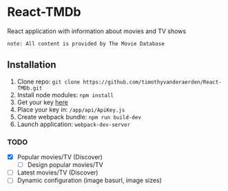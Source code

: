 # React-TMDb
React application with information about movies and TV shows

    note: All content is provided by The Movie Database
    
## Installation ##
1. Clone repo:
    `git clone https://github.com/timothyvanderaerden/React-TMDb.git`
2. Install node modules:
    `npm install`
3. Get your key [here](https://www.themoviedb.org)
4. Place your key in: 
    `/app/api/ApiKey.js`
5. Create webpack bundle:
    `npm run build-dev`
6. Launch application:
    `webpack-dev-server`
    
### TODO ###
- [x] Popular movies/TV (Discover)
    - [ ] Design popular movies/TV
- [ ] Latest movies/TV (Discover)
- [ ] Dynamic configuration (image basurl, image sizes)
